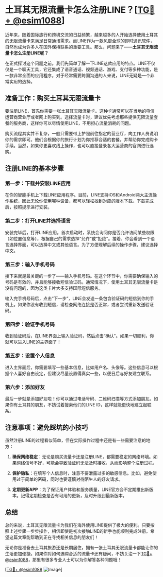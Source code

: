 # 土耳其无限流量卡怎么注册LINE？[[TG💪+ @esim1088](https://t.me/s/esim1088)]

近年来，随着国际旅行和跨境交流的日益频繁，越来越多的人开始选择使用土耳其的无限流量卡来满足日常通讯需求。而LINE作为一款风靡全球的即时通讯软件，自然也成为许多人在国外保持联系的重要工具。那么，问题来了——**土耳其无限流量卡怎么注册LINE呢？**

在正式探讨这个问题之前，我们先简单了解一下LINE这款应用的特点。LINE不仅仅是一个聊天工具，它还集成了语音通话、视频通话、游戏、支付等多种功能，是一款非常全面的应用程序。对于经常需要跨国沟通的人来说，LINE无疑是一个非常实用的选择。

## 准备工作：购买土耳其无限流量卡

要注册LINE，首先你需要一张土耳其无限流量卡。这种卡通常可以在当地的电信运营商营业厅或者网上购买到。选择流量卡时，建议优先考虑那些提供无限流量套餐的服务商，这样你可以尽情使用LINE，不用担心流量消耗的问题。

购买流程其实并不复杂，一般只需要带上护照前往指定的营业厅，向工作人员说明你的需求即可。他们会根据你的旅行计划为你推荐合适的套餐，并帮助你完成购卡手续。当然，如果你更喜欢线上操作，也可以直接登录各大运营商的官网进行选购。

## 注册LINE的基本步骤

### 第一步：下载并安装LINE应用

在你的智能手机上下载LINE应用程序。目前，LINE支持iOS和Android两大主流操作系统，因此无论你使用哪种设备，都可以轻松找到对应的版本下载。下载完成后，按照提示进行安装。

### 第二步：打开LINE并选择语言

安装完毕后，打开LINE应用。首次启动时，系统会询问你是否允许访问某些权限（如位置信息等），根据自己的需求选择“允许”或“拒绝”。接着，你会看到一个语言选择界面，可以选择中文或其他语言。为了方便理解后续的操作步骤，建议选择中文。

### 第三步：输入手机号码

接下来就是最关键的一步了——输入手机号码。在这个环节中，你需要确保输入的号码是有效的，并且能够接收短信验证码。通常情况下，使用土耳其无限流量卡是没有问题的，因为这类卡片大多支持国际短信服务。

输入完手机号码后，点击“下一步”，LINE会发送一条包含验证码的短信到你的手机上。如果你没有收到短信，请检查网络连接是否正常，或者尝试重新发送验证码。

### 第四步：验证手机号码

收到验证码后，在LINE界面上输入验证码，然后点击“确认”。如果一切顺利，你就可以进入LINE的主界面了！

### 第五步：设置个人信息

进入主界面后，你需要填写一些基本信息，比如用户名、头像等。这些信息可以根据个人喜好自由设定，但建议尽量设置得真实一些，以便日后与好友建立联系。

### 第六步：添加好友

最后一步就是添加好友啦！你可以通过电话号码、二维码扫描等方式添加朋友。如果你有土耳其的朋友，不妨试着搜索他们的LINE ID，这样就能更快地建立起联系。

## 注意事项：避免踩坑的小技巧

虽然注册LINE的过程看似简单，但在实际操作过程中还是有一些需要注意的地方：

1. **确保网络稳定**：无论是购买流量卡还是注册LINE，都需要稳定的网络环境。如果网络信号不好，可能会导致验证码无法及时接收，从而影响整个注册过程。
   
2. **保护隐私**：在填写个人信息时，注意不要泄露过多的敏感信息。比如，避免使用过于简单的密码，同时也要谨慎对待陌生人的好友请求。

3. **定期更新APP**：为了保证用户体验和服务质量，LINE官方会不定期推出新版本。记得定期检查是否有可用的更新，及时升级到最新版本。

## 总结

总的来说，土耳其无限流量卡为我们在海外使用LINE提供了极大的便利。只要按照上述步骤一步步操作，相信即使是初次接触LINE的新手也能顺利完成注册。希望这篇文章能帮助到正在寻找相关信息的朋友们！

无论你是准备去土耳其旅游还是长期居住，拥有一张土耳其无限流量卡都能让你的生活更加便捷。如果你对如何选购合适的流量卡还有疑问，不妨关注一下[TG💪+ @esim1088](https://t.me/s/esim1088)，那里有很多专业人士可以为你解答各种问题哦！

[[TG💪+ @esim1088](https://t.me/s/esim1088) ![Image](https://i.postimg.cc/4NQfJmqS/Snipaste-2025-05-13-00-14-12.png)]